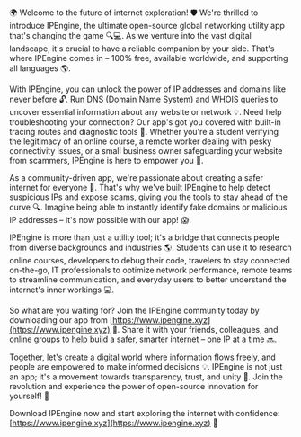 🌍 Welcome to the future of internet exploration! 🛡️ We're thrilled to introduce IPEngine, the ultimate open-source global networking utility app that's changing the game 🔍💻. As we venture into the vast digital landscape, it's crucial to have a reliable companion by your side. That's where IPEngine comes in – 100% free, available worldwide, and supporting all languages 🌎.

With IPEngine, you can unlock the power of IP addresses and domains like never before 🔓. Run DNS (Domain Name System) and WHOIS queries to uncover essential information about any website or network 💡. Need help troubleshooting your connection? Our app's got you covered with built-in tracing routes and diagnostic tools 🚀. Whether you're a student verifying the legitimacy of an online course, a remote worker dealing with pesky connectivity issues, or a small business owner safeguarding your website from scammers, IPEngine is here to empower you 💪.

As a community-driven app, we're passionate about creating a safer internet for everyone 🌟. That's why we've built IPEngine to help detect suspicious IPs and expose scams, giving you the tools to stay ahead of the curve 🔍. Imagine being able to instantly identify fake domains or malicious IP addresses – it's now possible with our app! 😱.

IPEngine is more than just a utility tool; it's a bridge that connects people from diverse backgrounds and industries 🌎. Students can use it to research online courses, developers to debug their code, travelers to stay connected on-the-go, IT professionals to optimize network performance, remote teams to streamline communication, and everyday users to better understand the internet's inner workings 💻.

So what are you waiting for? Join the IPEngine community today by downloading our app from [https://www.ipengine.xyz](https://www.ipengine.xyz) 📲. Share it with your friends, colleagues, and online groups to help build a safer, smarter internet – one IP at a time 🔜.

Together, let's create a digital world where information flows freely, and people are empowered to make informed decisions 💡. IPEngine is not just an app; it's a movement towards transparency, trust, and unity 🌈. Join the revolution and experience the power of open-source innovation for yourself! 🚀

Download IPEngine now and start exploring the internet with confidence: [https://www.ipengine.xyz](https://www.ipengine.xyz) 📲
